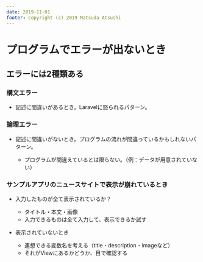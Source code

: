 ```yaml
---
date: 2019-11-01
footer: Copyright (c) 2019 Matsuda Atsushi
---
```


# プログラムでエラーが出ないとき


## エラーには2種類ある

### 構文エラー

* 記述に間違いがあるとき。Laravelに怒られるパターン。

### 論理エラー

* 記述に間違いがないとき。プログラムの流れが間違っているかもしれないパターン。

  * プログラムが間違えているとは限らない。（例：データが用意されていない）

### サンプルアプリのニュースサイトで表示が崩れているとき

* 入力したものが全て表示されているか？
  * タイトル・本文・画像
  * 入力できるものは全て入力して、表示できるか試す

* 表示されていないとき
  * 連想できる変数名を考える（title・description・imageなど）
  * それがViewにあるかどうか、目で確認する
